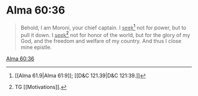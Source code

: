 # Alma 60:36

> Behold, I am Moroni, your chief captain. I <u>seek</u>[^a] not for power, but to pull it down. I <u>seek</u>[^b] not for honor of the world, but for the glory of my God, and the freedom and welfare of my country. And thus I close mine epistle.

[Alma 60:36](https://www.churchofjesuschrist.org/study/scriptures/bofm/alma/60?lang=eng&id=p36#p36)


[^a]: [[Alma 61.9|Alma 61:9]]; [[D&C 121.39|D&C 121:39.]]
[^b]: TG [[Motivations]].
